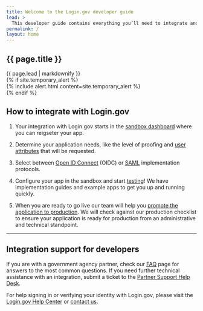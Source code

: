 ```yaml
---
title: Welcome to the Login.gov developer guide
lead: >
  This developer guide contains everything you’ll need to integrate and deploy your application with Login.gov.
permalink: /
layout: home
---
```


<section class="usa-section usa-section--dark">
  <div class="grid-row grid-gap">
    <div class="desktop:grid-col-8 desktop:grid-offset-2 mobile:grid-col-auto">
      <h1 class="usa-display mobile:margin-2">{{ page.title }}</h1>
      <div class="usa-intro mobile:margin-2">{{ page.lead | markdownify }}</div>
    </div>
  </div>
</section>
<div class="desktop:grid-col-9 desktop:grid-offset-2 mobile:grid-col-auto mobile:padding-2">
{% if site.temporary_alert %}
<section class="usa-section" markdown="1">  
    {% include alert.html content=site.temporary_alert %}
</section>
{% endif %}
<h2 class='margin-top-4'>How to integrate with Login.gov</h2>

<ol class="usa-process-list usa-prose margin-bottom-4">
  <li class="usa-process-list__item">
    <p>
      Your integration with Login.gov starts in the <a href="https://dashboard.int.identitysandbox.gov/" class="usa-link">sandbox dashboard</a> where you can reigseter your app.
    </p>
  </li>

  <li class="usa-process-list__item">
    <p>
      Determine your application needs, like the level of proofing and <a href="{% link _pages/attributes.md %}" class="usa-link">user attributes</a> that will be requested.
    </p>
  </li>

  <li class="usa-process-list__item">
    <p>
      Select between <a href="{% link _pages/oidc/getting-started.md %}" class="usa-link">Open ID Connect</a> (OIDC) or <a href="{% link _pages/saml/getting-started.md %}" class="usa-link">SAML</a> implementation protocols.
    </p>
  </li>

  <li class="usa-process-list__item">
    <p>
      Configure your app in the sandbox and start <a href="{% link _pages/testing.md %}" class="usa-link">testing</a>! We have implementation guides and example apps to get you up and running quickly.
    </p>
  </li>


  <li class="usa-process-list__item">
    <p>
      When you are ready to go live our team will help you <a href="{% link _pages/production.md %}" class="usa-link">promote the application to production</a>. We will check against our production checklist to ensure your application is ready for production from an administrative and technical standpoint.
    </p>
  </li>
</ol>

<hr class="text-primary-light border-solid measure-5 margin-x-0">
<section class="usa-section usa-prose padding-top-5">
  <h2>Integration support for developers</h2>
  <p class="measure-5 margin-x-0">
    If you are with a government agency partner, check our <a href="{% link _pages/support.md %}" class="usa-link">FAQ</a> page for answers to the most common questions. If you need further technical assistance with an integration, submit a ticket to the <a href="https://zendesk.login.gov/" class="usa-link">Partner Support Help Desk</a>.
  </p>
  <p class="measure-5 margin-x-0">
    For help signing in or verifying your identity with Login.gov, please visit the <a href="https://login.gov/help/" class="usa-link">Login.gov Help Center</a> or <a href="https://login.gov/contact/" class="usa-link">contact us</a>.
  </p>
</section>
</div>
